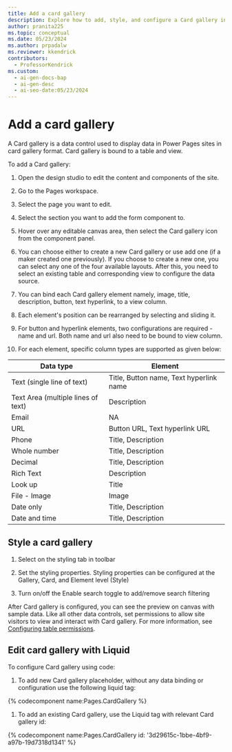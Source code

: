```yaml
---
title: Add a card gallery
description: Explore how to add, style, and configure a Card gallery in Power Pages sites using design studio and Liquid code.
author: pranita225
ms.topic: conceptual
ms.date: 05/23/2024
ms.author: prpadalw
ms.reviewer: kkendrick
contributors:
  - ProfessorKendrick
ms.custom:
  - ai-gen-docs-bap
  - ai-gen-desc
  - ai-seo-date:05/23/2024
---
```

# Add a card gallery

A Card gallery is a data control used to display data in Power Pages sites in card gallery format. Card gallery is bound to a table and view. 

To add a Card gallery:

1. Open the design studio to edit the content and components of the site.

1. Go to the Pages workspace.

1. Select the page you want to edit.

1. Select the section you want to add the form component to.

1. Hover over any editable canvas area, then select the Card gallery icon from the component panel.

1. You can choose either to create a new Card gallery or use add one (if a maker created one previously). If you choose to create a new one, you can select any one of the four available layouts. After this, you need to select an existing table and corresponding view to configure the data source.

1. You can bind each Card gallery element namely, image, title, description, button, text hyperlink, to a view column.

1. Each element's position can be rearranged by selecting and sliding it.

1. For button and hyperlink elements, two configurations are required - name and url. Both name and url also need to be bound to view column.

1. For each element, specific column types are supported as given below:

| **Data type**                     | **Element**                             |
|-----------------------------------|-----------------------------------------|
| Text (single line of text)        | Title, Button name, Text hyperlink name |
| Text Area (multiple lines of text) | Description                             |
| Email                             | NA                                      |
| URL                               | Button URL, Text hyperlink URL          |
| Phone                             | Title, Description                      |
| Whole number                      | Title, Description                      |
| Decimal                           | Title, Description                      |
| Rich Text                         | Description                             |
| Look up                           | Title                                   |
| File - Image                      | Image                                   |
| Date only                         | Title, Description                      |
| Date and time                     | Title, Description                      |

## Style a card gallery

1. Select on the styling tab in toolbar

1. Set the styling properties. Styling properties can be configured at the Gallery, Card, and Element level (Style)

1. Turn on/off the Enable search toggle to add/remove search filtering

After Card gallery is configured, you can see the preview on canvas with sample data. Like all other data controls, set permissions to allow site visitors to view and interact with Card gallery. For more information, see [Configuring table permissions](../security/table-permissions.md).

## Edit card gallery with Liquid

To configure Card gallery using code:

1. To add new Card gallery placeholder, without any data binding or configuration use the following liquid tag:

{% codecomponent name:Pages.CardGallery %}

1. To add an existing Card gallery, use the Liquid tag with relevant Card gallery id:

{% codecomponent name:Pages.CardGallery id: '3d29615c-1bbe-4bf9-a97b-19d7318d1341' %}


